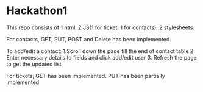 # Hackathon1

This repo consists of 1 html, 2 JS(1 for ticket, 1 for contacts), 2 stylesheets.

For contacts, GET, PUT, POST and Delete has been implemented. 

To add/edit a contact:
1.Scroll down the page till the end of contact table
2. Enter necessary details to fields and click add/edit user
3. Refresh the page to get the updated list

For tickets, GET has been implemented. PUT has been partially implemented

